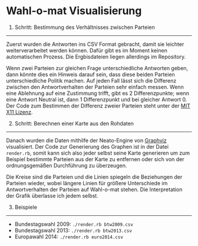 Wahl-o-mat Visualisierung
=========================


1. Schritt: Bestimmung des Verhältnisses zwischen Parteien
----------------------------------------------------------

Zuerst wurden die Antworten ins CSV Format gebracht, damit sie leichter weiterverarbeitet werden können. Dafür gibt es im Moment keinen automatischen Prozess. Die Ergbisdateien liegen allerdings im Repository.

Wenn zwei Parteien zur gleichen Frage unterschiedliche Antworten geben, dann könnte dies ein Hinweis darauf sein, dass diese beiden Parteien unterschiedliche Politik machen. Auf jeden Fall lässt sich die Differenz zwischen den Antwortverhalten der Parteien sehr einfach messen. Wenn eine Ablehnung auf eine Zustimmung trifft, gibt es 2 Differenzpunkte; wenn eine Antwort Neutral ist, dann 1 Differenzpunkt und bei gleicher Antwort 0. Der Code zum Bestimmen der Differenz zweier Parteien steht unter der [MIT X11 Lizenz](http://www.opensource.org/licenses/mit-license.php).

2. Schritt: Berechnen einer Karte aus den Rohdaten
--------------------------------------------------

Danach wurden die Daten mithilfe der Neato-Engine von [Graphviz](http://www.graphviz.org/) visualisiert. Der Code zur Generierung des Graphen ist in der Datei ``render.rb``, somit kann sich also jeder selbst seine Karte generieren um zum Beispiel bestimmte Parteien aus der Karte zu entfernen oder sich von der ordnungsgemäßen Durchführung zu überzeugen.

Die Kreise sind die Parteien und die Linien spiegeln die Beziehungen der Parteien wieder, wobei längere Linien für größere Unterschiede im Antwortverhalten der Parteien auf Wahl-o-mat stehen. Die Interpretation der Grafik überlasse ich jedem selbst.

3. Beispiele
------------

- Bundestagswahl 2009: `./render.rb btw2009.csv`
- Bundestagswahl 2013: `./render.rb btw2013.csv`
- Europawahl 2014: `./render.rb euro2014.csv`
